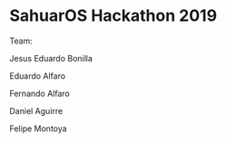 # SahuarOS Hackathon 2019

Team:

Jesus Eduardo Bonilla

Eduardo Alfaro

Fernando Alfaro

Daniel Aguirre

Felipe Montoya
